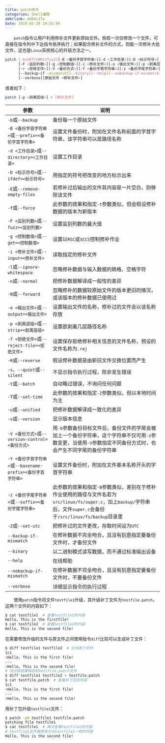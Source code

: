 ```yaml
---
title: patch命令
categories: Shell编程
abbrlink: dd64c17a
date: 2019-01-20 19:55:04
---
```

&emsp;&emsp;`patch`指令让用户利用修补文件更新原始文件。倘若一次仅修改一个文件，可直接在指令列中下达指令依序执行；如果配合修补文件的方式，则能一次修补大批文件，这也是`Linux`系统核心的升级方法之一。<!--more-->

``` bash
patch [-bceEflnNRstTuvZ][-B <备份字首字符串>][-d <工作目录>][-D <标示符号>]
      [-F <监别列数>][-g <控制数值>][-i <修补文件>][-o <输出文件>][-p <剥离层级>]
      [-r <拒绝文件>][-V <备份方式>][-Y <备份字首字符串>][-z <备份字尾字符串>]
      [--backup-if -mismatch][--binary][--help][--nobackup-if-mismatch]
      [--verbose][原始文件 <修补文件>]
```

或者如下：

``` bash
patch [-p <剥离层级>] < [修补文件]
```

参数                                                    | 说明
--------------------------------------------------------|-----
`-b`或`--backup`                                        | 备份每一个原始文件
`-B <备份字首字符串>`或`--prefix=<备份字首字符串>`        | 设置文件备份时，附加在文件名称前面的字首字符串，该字符串可以是路径名称
`-d <工作目录>`或`--directory=<工作目录>`                | 设置工作目录
`-D <标示符号>`或`--ifdef=<标示符号>`                    | 用指定的符号把改变的地方标示出来
`-E`或`--remove-empty-files`                            | 若修补过后输出的文件其内容是一片空白，则移除该文件
`-f`或`--force`                                         | 此参数的效果和指定`-t`参数类似，但会假设修补数据的版本为新版本
`-F <监别列数>`或`--fuzz=<监别列数>`                      | 设置监别列数的最大值
`-g <控制数值>`或`--get=<控制数值>`                       | 设置以`RSC`或`SCCS`控制修补作业
`-i <修补文件>`或`--input=<修补文件>`                     | 读取指定的修补文件
`-l`或`--ignore-whitespace`                              | 忽略修补数据与输入数据的跳格、空格字符
`-n`或`--normal`                                         | 把修补数据解译成一般性的差异
`-N`或`--forward`                                        | 忽略修补的数据较原始文件的版本更旧的情况，或该版本的修补数据已使用过
`-o <输出文件>`或`--output=<输出文件>`                    | 设置输出文件的名称，修补过的文件会以该名称存放
`-p <剥离层级>`或`--strip=<剥离层级>`                     | 设置欲剥离几层路径名称
`-f <拒绝文件>`或`--reject-file=<拒绝文件>`               | 设置保存拒绝修补相关信息的文件名称，预设的文件名称为`.rej`
`-R`或`--reverse`                                        | 假设修补数据是由新旧文件交换位置而产生
`-s`、`--quiet`或`--silent`                              | 不显示指令执行过程，除非发生错误
`-t`或`--batch`                                          | 自动略过错误，不询问任何问题
`-T`或`--set-time`                                       | 此参数的效果和指定`-Z`参数类似，但以本地时间为主
`-u`或`--unified`                                        | 把修补数据解译成一致化的差异
`-v`或`--version`                                        | 显示版本信息
`-V <备份方式>`或`--version-control=<备份方式>`            | 用`-b`参数备份目标文件后，备份文件的字尾会被加上一个备份字符串，这个字符串不仅可用`-z`参数变更，当使用`-V`参数指定不同备份方式时，也会产生不同字尾的备份字符串
`-Y <备份字首字符串>`或`--basename-prefix=<备份字首字符串>` | 设置文件备份时，附加在文件基本名称开头的字首字符串
`-z <备份字尾字符串>`或`--suffix=<备份字尾字符串>`          | 此参数的效果和指定`-B`参数类似，差别在于修补作业使用的路径与文件名若为`src/linux/fs/super.c`，加上`backup/`字符串后，文件`super.c`会备份于`/src/linux/fs/backup`目录里
`-Z`或`--set-utc`                                         | 把修补过的文件更改，存取时间设为`UTC`
`--backup-if-mismatch`                                    | 在修补数据不完全吻合，且没有刻意指定要备份文件时，才备份文件
`--binary`                                                | 以二进制模式读写数据，而不通过标准输出设备
`--help`                                                  | 在线帮助
`--nobackup-if-mismatch`                                  | 在修补数据不完全吻合，且没有刻意指定要备份文件时，不要备份文件
`--verbose`                                               | 详细显示指令的执行过程

&emsp;&emsp;使用`patch`指令将文件`testfile1`升级，其升级补丁文件为`testfile.patch`，这两个文件的内容如下：

``` bash
$ cat testfile1  # 查看testfile1的内容
Hello, This is the firstfile!
$ cat testfile2  # 查看testfile2的内容
Hello, This is the second file!
```

在需要修改升级的文件与原文件之间使用指令`diff`比较可以生成补丁文件：

``` bash
$ diff testfile1 testfile2  # 比较两个文件
1c1
<Hello, This is the first file!
---
>Hello, This is the second file!
# 将比较结果保存到tetsfile.patch文件
$ diff testfile1 testfile2 > testfile.patch  
$ cat testfile.patch  # 查看补丁包的内容
1c1
<Hello, This is the first file!
---
>Hello, This is the second file!
```

用补丁包升级`testfile1`文件：

``` bash
$ patch -p0 testfile1 testfile.patch
patching file testfile1
$ cat testfile1  # 再次查看testfile1的内容
# testfile1文件被修改为与testfile2一样的内容
Hello, This is the second file!
```
